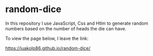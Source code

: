 # random-dice

In this repository I use JavaScript, Css and Htlm to generate random numbers based on the number of heads the die can have.

To view the page below, I leave the link:

 https://juakolp86.github.io/random-dice/
